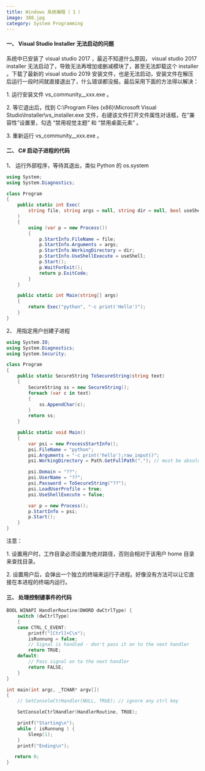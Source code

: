 ```yaml
---
title: Windows 系统编程（ 1 ）
image: 388.jpg
category: System Programming
---
```


#### 一、 Visual Studio Installer 无法启动的问题

系统中已安装了 visual studio 2017 ，最近不知道什么原因， visual studio 2017 installer 无法启动了，导致无法再增加或删减模块了，甚至无法卸载这个 installer 。下载了最新的 visual studio 2019 安装文件，也是无法启动，安装文件在解压后运行一段时间就直接退出了，什么错误都没报。最后采用下面的方法得以解决：

1\. 运行安装文件 vs_community__xxx.exe 。

2\. 等它退出后，找到 C:\Program Files (x86)\Microsoft Visual Studio\Installer\vs_installer.exe 文件，右键该文件打开文件属性对话框，在“兼容性”设置里，勾选 “禁用视觉主题” 和 “禁用桌面元素” 。

3\. 重新运行 vs_community__xxx.exe 。

#### 二、 C# 启动子进程的代码

1、 运行外部程序，等待其退出，类似 Python 的 os.system

```csharp
using System;
using System.Diagnostics;

class Program
{
    public static int Exec(
        string file, string args = null, string dir = null, bool useShell = false
    )
    {
        using (var p = new Process())
        {
            p.StartInfo.FileName = file;
            p.StartInfo.Arguments = args;
            p.StartInfo.WorkingDirectory = dir;
            p.StartInfo.UseShellExecute = useShell;
            p.Start();
            p.WaitForExit();
            return p.ExitCode;
        }
    }

    public static int Main(string[] args)
    {
        return Exec("python", "-c print('Hello')");
    }
}
```

2、 用指定用户创建子进程

```csharp
using System.IO;
using System.Diagnostics;
using System.Security;

class Program
{
    public static SecureString ToSecureString(string text)
    {
        SecureString ss = new SecureString();
        foreach (var c in text)
        {
            ss.AppendChar(c);
        }
        return ss;
    }

    public static void Main()
    {
        var psi = new ProcessStartInfo();
        psi.FileName = "python";
        psi.Arguments = "-c print('hello');raw_input()";
        psi.WorkingDirectory = Path.GetFullPath("."); // must be absolute path

        psi.Domain = "??";
        psi.UserName = "??";
        psi.Password = ToSecureString("??");
        psi.LoadUserProfile = true;
        psi.UseShellExecute = false;

        var p = new Process();
        p.StartInfo = psi;
        p.Start();
    }
}
```
注意：

1\. 设置用户时，工作目录必须设置为绝对路径，否则会相对于该用户 home 目录来查找目录。

2\. 设置用户后，会弹出一个独立的终端来运行子进程。好像没有方法可以让它直接在本进程的终端内运行。

#### 三、 处理控制键事件的代码

```C
BOOL WINAPI HandlerRoutine(DWORD dwCtrlType) {
    switch (dwCtrlType)
    {
    case CTRL_C_EVENT:
        printf("[Ctrl]+C\n");
        isRunnung = false;
        // Signal is handled - don't pass it on to the next handler
        return TRUE;
    default:
        // Pass signal on to the next handler
        return FALSE;
    }
}

int main(int argc, _TCHAR* argv[])
{
    // SetConsoleCtrHandler(NULL, TRUE); // ignore any ctrl key

    SetConsoleCtrlHandler(HandlerRoutine, TRUE);

    printf("Starting\n");
    while ( isRunnung ) {
        Sleep(1);
    }
    printf("Ending\n");

   return 0;
}
```